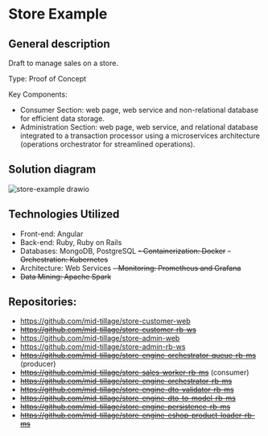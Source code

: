 # Store Example

## General description
Draft to manage sales on a store.

Type: Proof of Concept

Key Components:
- Consumer Section: web page, web service and non-relational database for efficient data storage.
- Administration Section: web page, web service, and relational database integrated to a transaction processor using a microservices architecture (operations orchestrator for streamlined operations).

## Solution diagram
![store-example drawio](https://github.com/mid-tillage/sys-internals/assets/142703856/8c33e6f2-18e2-4241-bc99-e92c1ce0cc2a)


## Technologies Utilized
- Front-end: Angular
- Back-end: Ruby, Ruby on Rails
- Databases: MongoDB, PostgreSQL
~~- Containerization: Docker~~
~~- Orchestration: Kubernetes~~
- Architecture: Web Services
~~- Monitoring: Prometheus and Grafana~~
- ~~Data Mining: Apache Spark~~

## Repositories:
- https://github.com/mid-tillage/store-customer-web
- ~~https://github.com/mid-tillage/store-customer-rb-ws~~
- https://github.com/mid-tillage/store-admin-web
- https://github.com/mid-tillage/store-admin-rb-ws
- ~~https://github.com/mid-tillage/store-engine-orchestrator-queue-rb-ms~~ (producer)
- ~~https://github.com/mid-tillage/store-sales-worker-rb-ms~~ (consumer)
- ~~https://github.com/mid-tillage/store-engine-orchestrator-rb-ms~~
- ~~https://github.com/mid-tillage/store-engine-dto-validator-rb-ms~~
- ~~https://github.com/mid-tillage/store-engine-dto-to-model-rb-ms~~
- ~~https://github.com/mid-tillage/store-engine-persistence-rb-ms~~
- ~~https://github.com/mid-tillage/store-engine-eshop-product-loader-rb-ms~~
